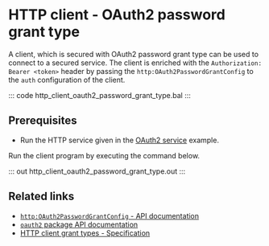 # HTTP client - OAuth2 password grant type

A client, which is secured with OAuth2 password grant type can be used to connect to a secured service. The client is enriched with the `Authorization: Bearer <token>` header by passing the `http:OAuth2PasswordGrantConfig` to the `auth` configuration of the client.

::: code http_client_oauth2_password_grant_type.bal :::

## Prerequisites
- Run the HTTP service given in the [OAuth2 service](/learn/by-example/http-service-oauth2/) example.

Run the client program by executing the command below.

::: out http_client_oauth2_password_grant_type.out :::

## Related links
- [`http:OAuth2PasswordGrantConfig` - API documentation](https://lib.ballerina.io/ballerina/http/latest/records/OAuth2PasswordGrantConfig)
- [`oauth2` package API documentation](https://lib.ballerina.io/ballerina/oauth2/latest/)
- [HTTP client grant types - Specification](/spec/http/#9129-client---grant-types-oauth2)

